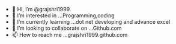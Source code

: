 - 👋 Hi, I’m @grajshri1999
- 👀 I’m interested in ...Programming,coding
- 🌱 I’m currently learning ...dot net developing and advance excel
- 💞️ I’m looking to collaborate on ...Github.com
- 📫 How to reach me ...grajshri1999.github.com

<!---
grajshri1999/grajshri1999 is a ✨ special ✨ repository because its `README.md` (this file) appears on your GitHub profile.
You can click the Preview link to take a look at your changes.
--->
